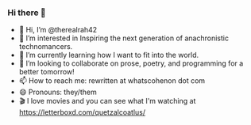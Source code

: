 ### Hi there 👋

- 👋 Hi, I’m @therealrah42
- 👀 I’m interested in Inspiring the next generation of anachronistic technomancers. 
- 🌱 I’m currently learning how I want to fit into the world. 
- 💞️ I’m looking to collaborate on prose, poetry, and programming for a better tomorrow! 
- 📫 How to reach me: rewritten at whatscohenon dot com
- 😄 Pronouns: they/them
- 🎬 I love movies and you can see what I'm watching at https://letterboxd.com/quetzalcoatlus/
